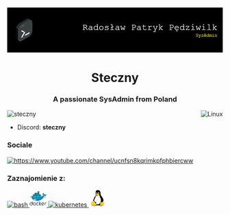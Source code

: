 ![Header](https://github.com/Steczny/Steczny/blob/main/github-header-image.png?raw=true)
<h1 align="center">Steczny</h1>
<h3 align="center">A passionate SysAdmin from Poland</h3>
<img align="right" alt="Linux" src="https://media.tenor.com/dHk-LfzHrtwAAAAi/linux-computer.gif">

<p align="left"> <img src="https://komarev.com/ghpvc/?username=steczny&label=Profile%20views&color=0e75b6&style=flat" alt="steczny" /> </p>


- Discord: **steczny**


<h3 align="left">Sociale</h3>
<p align="left">
<a href="https://www.youtube.com/channel/UCNFSN8kqrIMkpFPHBiERCww" target="blank"><img align="center" src="https://raw.githubusercontent.com/rahuldkjain/github-profile-readme-generator/master/src/images/icons/Social/youtube.svg" alt="https://www.youtube.com/channel/ucnfsn8kqrimkpfphbiercww" height="30" width="40" /></a>
</p>

<h3 align="left">Zaznajomienie z:</h3>
<p align="left"> <a href="https://www.gnu.org/software/bash/" target="_blank" rel="noreferrer"> <img src="https://www.vectorlogo.zone/logos/gnu_bash/gnu_bash-icon.svg" alt="bash" width="40" height="40"/> </a> <a href="https://www.docker.com/" target="_blank" rel="noreferrer"> <img src="https://raw.githubusercontent.com/devicons/devicon/master/icons/docker/docker-original-wordmark.svg" alt="docker" width="40" height="40"/> </a> <a href="https://kubernetes.io" target="_blank" rel="noreferrer"> <img src="https://www.vectorlogo.zone/logos/kubernetes/kubernetes-icon.svg" alt="kubernetes" width="40" height="40"/> </a> <a href="https://www.linux.org/" target="_blank" rel="noreferrer"> <img src="https://raw.githubusercontent.com/devicons/devicon/master/icons/linux/linux-original.svg" alt="linux" width="40" height="40"/> </a> </p>



